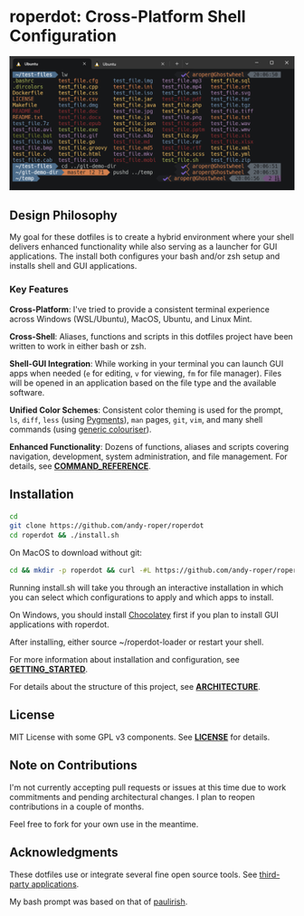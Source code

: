 # roperdot: Cross-Platform Shell Configuration

![Roperdot Prompt Example](images/roperdot-example.png)

## Design Philosophy

My goal for these dotfiles is to create a hybrid environment where your shell delivers enhanced functionality while also serving as a launcher for GUI applications. The install both configures your bash and/or zsh setup and installs shell and GUI applications.

### Key Features

**Cross-Platform**: I've tried to provide a consistent terminal experience across Windows (WSL/Ubuntu), MacOS, Ubuntu, and Linux Mint.

**Cross-Shell**: Aliases, functions and scripts in this dotfiles project have been written to work in either bash or zsh.  

**Shell-GUI Integration**: While working in your terminal you can launch GUI apps when needed (`e` for editing, `v` for viewing, `fm` for file manager). Files will be opened in an application based on the file type and the available software.

**Unified Color Schemes**: Consistent color theming is used for the prompt, `ls`, `diff`, `less` (using [Pygments](https://pygments.org/docs/cmdline/)), `man` pages, `git`, `vim`, and many shell commands (using [generic colouriser](https://github.com/garabik/grc)).

**Enhanced Functionality**: Dozens of functions, aliases and scripts covering navigation, development, system administration, and file management. For details, see **[COMMAND_REFERENCE](docs/COMMAND_REFERENCE.md)**.

## Installation

```bash
cd
git clone https://github.com/andy-roper/roperdot
cd roperdot && ./install.sh
```

On MacOS to download without git:

```bash
cd && mkdir -p roperdot && curl -#L https://github.com/andy-roper/roperdot/tarball/main | tar -xzv --strip-components 1 -C roperdot
```

Running install.sh will take you through an interactive installation in which you can select which configurations to apply and which apps to install.

On Windows, you should install [Chocolatey](https://chocolatey.org) first if you plan to install GUI applications with roperdot.

After installing, either source ~/roperdot-loader or restart your shell.

For more information about installation and configuration, see **[GETTING_STARTED](docs/GETTING_STARTED.md)**.

For details about the structure of this project, see [**ARCHITECTURE**](docs/ARCHITECTURE.md).

## License

MIT License with some GPL v3 components. See **[LICENSE](LICENSE.md)** for details.

## Note on Contributions  

I'm not currently accepting pull requests or issues at this time due to work commitments and pending architectural changes. I plan to reopen contributions in a couple of months.

Feel free to fork for your own use in the meantime.

## Acknowledgments

These dotfiles use or integrate several fine open source tools. See [third-party applications](docs/REFERENCE.md#third-party-applications).

My bash prompt was based on that of [paulirish](https://github.com/paulirish/dotfiles).

